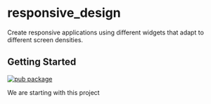 # responsive_design

Create responsive applications using different widgets that adapt to different screen densities.

## Getting Started
[![pub package](https://cdn.iconscout.com/icon/free/png-256/flutter-2038877-1720090.png)](https://pub.dev/packages/responsive_design)

We are starting with this project